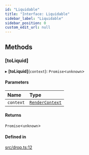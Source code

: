 ```yaml
---
id: "Liquidable"
title: "Interface: Liquidable"
sidebar_label: "Liquidable"
sidebar_position: 0
custom_edit_url: null
---
```


## Methods

### [toLiquid]

▸ **[toLiquid]**(`context`): `Promise`<`unknown`\>

#### Parameters

| Name | Type |
| :------ | :------ |
| `context` | [`RenderContext`](../classes/RenderContext.md) |

#### Returns

`Promise`<`unknown`\>

#### Defined in

[src/drop.ts:12](https://github.com/jg-rp/liquidscript/blob/6bed77c/src/drop.ts#L12)
